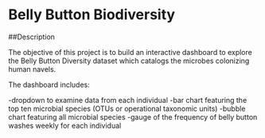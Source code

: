 # Belly Button Biodiversity

##Description

The objective of this project is to build an interactive dashboard to explore the Belly Button Diversity dataset which catalogs the microbes colonizing human navels.

The dashboard includes:

-dropdown to examine data from each individual
-bar chart featuring the top ten microbial species (OTUs or operational taxonomic units)
-bubble chart featuring all microbial species
-gauge of the frequency of belly button washes weekly for each individual
